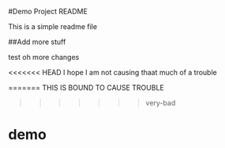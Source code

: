 #Demo Project README

This is a simple readme file

##Add more stuff

test oh more changes

<<<<<<< HEAD
I hope I am not causing thaat much of a trouble

=======
THIS IS BOUND TO CAUSE TROUBLE
>>>>>>> very-bad

# demo
